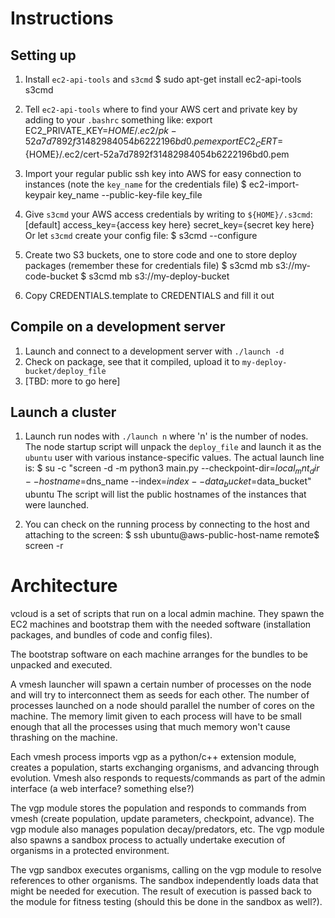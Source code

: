 Instructions
============

Setting up
----------

1.	Install `ec2-api-tools` and `s3cmd`
		$ sudo apt-get install ec2-api-tools s3cmd

1.	Tell `ec2-api-tools` where to find your AWS cert and private key by adding to your `.bashrc` something like:
		export EC2_PRIVATE_KEY=${HOME}/.ec2/pk-52a7d7892f31482984054b6222196bd0.pem
		export EC2_CERT=${HOME}/.ec2/cert-52a7d7892f31482984054b6222196bd0.pem

1.	Import your regular public ssh key into AWS for easy connection to instances (note the `key_name` for the credentials file)
		$ ec2-import-keypair key_name --public-key-file key_file

1.	Give `s3cmd` your AWS access credentials by writing to `${HOME}/.s3cmd`:
		[default]
		access_key={access key here}
		secret_key={secret key here}
	Or let `s3cmd` create your config file:
		$ s3cmd --configure

1.	Create two S3 buckets, one to store code and one to store deploy packages (remember these for credentials file)
		$ s3cmd mb s3://my-code-bucket
		$ s3cmd mb s3://my-deploy-bucket

1.	Copy CREDENTIALS.template to CREDENTIALS and fill it out

Compile on a development server
-------------------------------
1.	Launch and connect to a development server with `./launch -d`
1.	Check on package, see that it compiled, upload it to `my-deploy-bucket/deploy_file`
1.	[TBD: more to go here]

Launch a cluster
----------------

1.	Launch run nodes with `./launch n` where 'n' is the number of nodes. The node startup script will unpack the `deploy_file` and launch it as the `ubuntu` user with various instance-specific values. The actual launch line is:
		$ su -c "screen -d -m python3 main.py --checkpoint-dir=$local_mnt_dir \
			--hostname=$dns_name --index=$index --data_bucket=$data_bucket" ubuntu
	The script will list the public hostnames of the instances that were launched.

1.	You can check on the running process by connecting to the host and attaching to the screen:
		$ ssh ubuntu@aws-public-host-name
		remote$ screen -r

Architecture
============

vcloud is a set of scripts that run on a local admin machine. They spawn the EC2 machines and bootstrap them with the needed software (installation packages, and bundles of code and config files).

The bootstrap software on each machine arranges for the bundles to be unpacked and executed.

A vmesh launcher will spawn a certain number of processes on the node and will try to interconnect them as seeds for each other. The number of processes launched on a node should parallel the number of cores on the machine. The memory limit given to each process will have to be small enough that all the processes using that much memory won't cause thrashing on the machine.

Each vmesh process imports vgp as a python/c++ extension module, creates a population, starts exchanging organisms, and advancing through evolution. Vmesh also responds to requests/commands as part of the admin interface (a web interface? something else?)

The vgp module stores the population and responds to commands from vmesh (create population, update parameters, checkpoint, advance). The vgp module also manages population decay/predators, etc. The vgp module also spawns a sandbox process to actually undertake execution of organisms in a protected environment.

The vgp sandbox executes organisms, calling on the vgp module to resolve references to other organisms. The sandbox independently loads data that might be needed for execution. The result of execution is passed back to the module for fitness testing (should this be done in the sandbox as well?).

